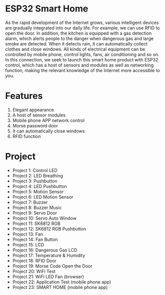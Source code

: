 # ESP32 Smart Home
As the rapid development of the Internet grows, various intelligent devices are gradually integrated into our daily life.
For example, we can use RFID to open the door. In addition, the kitchen is equipped with a gas detection alarm, 
which alerts people to the danger when dangerous gas and large smoke are detected. 
When it detects rain, it can automatically collect clothes and close windows. 
All kinds of electrical equipment can be controlled by mobile phone, control lights, fans, air conditioning and so on.
In this connection, we seek to launch this smart home product with ESP32 control, which has a host of sensors and modules as well as networking function, 
making the relevant knowledge of the Internet more accessible to you.

# **Features**

1. Elegant appearance
2. A host of sensor modules
3. Mobile phone APP network control
4. Morse password door
5. It can automatically close windows
6. RFID function

# **Project**

- Project 1: Control LED
- Project 2: LED Breathing
- Project 3: Pushbutton
- Project 4: LED Pushbutton
- Project 5: Motion Sensor
- Project 6: LED Motion Sensor
- Project 7: Buzzer
- Project 8: Buzzer Music
- Project 9: Servo Door
- Project 10: Servo Auto Window
- Project 11: SK6812 RGB
- Project 12: SK6812 RGB Pushbutton
- Project 13: Fan
- Project 14: Fan Button
- Project 15: LCD
- Project 16: Dangerous Gas LCD
- Project 17: Temperature & Humidity
- Project 18: RFID Door
- Project 19: Morse Code Open the Door
- Project 20: WiFi Test
- Project 21: WiFi LED Fan (browser)
- Project 22: Application Test (mobile phone app)
- Project 23: SMART HOME (mobile phone app)

